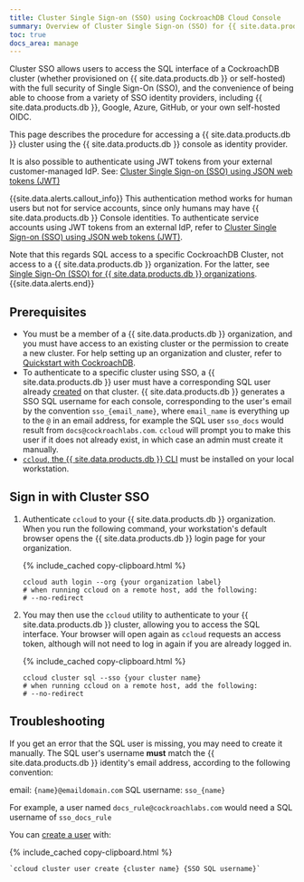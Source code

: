 ```yaml
---
title: Cluster Single Sign-on (SSO) using CockroachDB Cloud Console
summary: Overview of Cluster Single Sign-on (SSO) for {{ site.data.products.db }}, review of authenticating users, configuring required cluster settings.
toc: true
docs_area: manage
---
```


Cluster SSO allows users to access the SQL interface of a CockroachDB cluster (whether provisioned on {{ site.data.products.db }} or self-hosted) with the full security of Single Sign-On (SSO), and the convenience of being able to choose from a variety of SSO identity providers, including {{ site.data.products.db }}, Google, Azure, GitHub, or your own self-hosted OIDC.

This page describes the procedure for accessing a {{ site.data.products.db }} cluster using the {{ site.data.products.db }} console as identity provider.

It is also possible to authenticate using JWT tokens from your external customer-managed IdP. See: [Cluster Single Sign-on (SSO) using JSON web tokens (JWT)](../{{site.versions["stable"]}}/sso-sql.html)

{{site.data.alerts.callout_info}}
This authentication method works for human users but not for service accounts, since only humans may have {{ site.data.products.db }} Console identities. To authenticate service accounts using JWT tokens from an external IdP, refer to [Cluster Single Sign-on (SSO) using JSON web tokens (JWT)](../{{site.versions["stable"]}}/sso-sql.html).

Note that this regards SQL access to a specific CockroachDB Cluster, not access to a {{ site.data.products.db }} organization. For the latter, see [Single Sign-On (SSO) for {{ site.data.products.db }} organizations](cloud-org-sso.html).
{{site.data.alerts.end}}

## Prerequisites

- You must be a member of a {{ site.data.products.db }} organization, and you must have access to an existing cluster or the permission to create a new cluster. For help setting up an organization and cluster, refer to [Quickstart with CockroachDB](quickstart.html).
- To authenticate to a specific cluster using SSO, a {{ site.data.products.db }} user must have a corresponding SQL user already [created](../{{site.versions["stable"]}}/create-user.html#create-a-user) on that cluster. {{ site.data.products.db }} generates a SSO SQL username for each console, corresponding to the user's email by the convention `sso_{email_name}`, where `email_name` is everything up to the `@` in an email address, for example the SQL user `sso_docs` would result from `docs@cockroachlabs.com`. `ccloud` will prompt you to make this user if it does not already exist, in which case an admin must create it manually. 
- [`ccloud`, the {{ site.data.products.db }} CLI](ccloud-get-started.html) must be installed on your local workstation.

## Sign in with Cluster SSO


1. Authenticate `ccloud` to your {{ site.data.products.db }} organization. When you run the following command, your workstation's default browser opens the {{ site.data.products.db }} login page for your organization.

	{% include_cached copy-clipboard.html %}
	~~~shell
	ccloud auth login --org {your organization label}
	# when running ccloud on a remote host, add the following:
	# --no-redirect
	~~~

1. You may then use the `ccloud` utility to authenticate to your {{ site.data.products.db }} cluster, allowing you to access the SQL interface. Your browser will open again as `ccloud` requests an access token, although will not need to log in again if you are already logged in.

	{% include_cached copy-clipboard.html %}
	~~~shell
	ccloud cluster sql --sso {your cluster name}
	# when running ccloud on a remote host, add the following:
	# --no-redirect
	~~~

## Troubleshooting

If you get an error that the SQL user is missing, you may need to create it manually. The SQL user's username **must** match the {{ site.data.products.db }} identity's email address, according to the following convention:

email: `{name}@emaildomain.com`
SQL username: `sso_{name}`

For example, a user named `docs_rule@cockroachlabs.com` would need a SQL username of `sso_docs_rule`

You can [create a user](ccloud-get-started.html#create-a-sql-user-using-ccloud-cluster-user-create) with:

{% include_cached copy-clipboard.html %}
 ~~~shell
 `ccloud cluster user create {cluster name} {SSO SQL username}`
 ~~~
 

